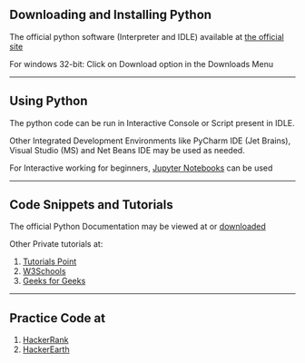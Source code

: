 ## Downloading and Installing Python

The official python software (Interpreter and IDLE) available at [the official site](https://www.python.org)

For windows 32-bit: Click on Download option in the Downloads Menu

---

## Using Python

The python code can be run in Interactive Console or Script present in IDLE.

Other Integrated Development Environments like PyCharm IDE (Jet Brains), Visual Studio (MS) and Net Beans IDE may be used as needed.

For Interactive working for beginners, [Jupyter Notebooks](https://jupyter.org) can be used

---

## Code Snippets and Tutorials

The official Python Documentation may be viewed at or [downloaded](https://docs.python.org/)

Other Private tutorials at:

1. [Tutorials Point](https://www.tutorialspoint.com/python/index.htm)
2. [W3Schools](https://www.w3schools.com/python/)
3. [Geeks for Geeks](https://www.geeksforgeeks.org/python-programming-language/)

---

## Practice Code at

1. [HackerRank](https://www.hackerrank.com/)
2. [HackerEarth](https://www.hackerearth.com/)
